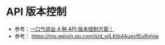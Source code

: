 # API 版本控制

- 参考：[一口气说出 4 种 API 版本控制方案！](https://github.com/chenjiabing666/JavaFamily)
- 参考： https://mp.weixin.qq.com/s/d_yjILKIb4AuevfEuRvhiw